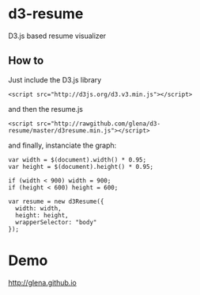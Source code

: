 d3-resume
=========

D3.js based resume visualizer


How to
------
Just include the D3.js library
```
<script src="http://d3js.org/d3.v3.min.js"></script>
```

and then the resume.js
```
<script src="http://rawgithub.com/glena/d3-resume/master/d3resume.min.js"></script>
```

and finally, instanciate the graph:

```
var width = $(document).width() * 0.95;
var height = $(document).height() * 0.95;

if (width < 900) width = 900;
if (height < 600) height = 600;

var resume = new d3Resume({
  width: width,
  height: height,
  wrapperSelector: "body"
});
```

Demo
====

http://glena.github.io

